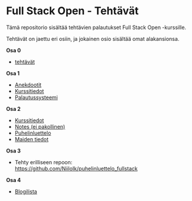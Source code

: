 # Full Stack Open - Tehtävät

Tämä repositorio sisältää tehtävien palautukset Full Stack Open -kurssille.

Tehtävät on jaettu eri osiin, ja jokainen osio sisältää omat alakansionsa.

**Osa 0**

  - [tehtävät](osa0/)
  
**Osa 1**
  - [Anekdootit](osa1/anekdootit)
  - [Kurssitiedot](osa1/kurssitiedot)
  - [Palautussysteemi](osa1/palautussysteemi)

**Osa 2**
  - [Kurssitiedot](osa2/kurssitiedot)
  - [Notes (ei pakollinen)](osa2/notes)
  - [Puhelinluettelo](osa2/puhelinluettelo)
  - [Maiden tiedot](osa2/maiden_tiedot)

**Osa 3**
  - Tehty erilliseen repoon: https://github.com/NiiloIk/puhelinluettelo_fullstack

**Osa 4**
  - [Blogilista](osa4/blogilista)

